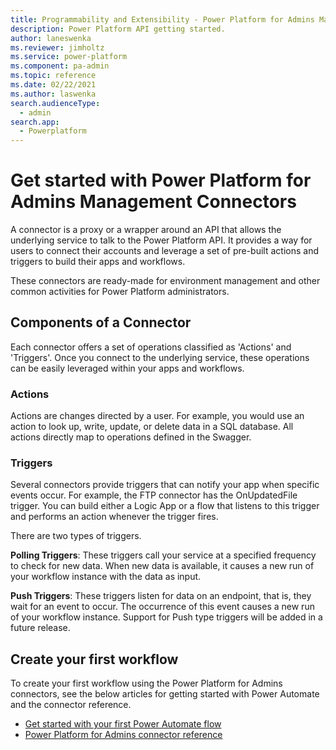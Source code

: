 ```yaml
---
title: Programmability and Extensibility - Power Platform for Admins Management Connectors - Getting started | Microsoft Docs
description: Power Platform API getting started.
author: laneswenka
ms.reviewer: jimholtz
ms.service: power-platform
ms.component: pa-admin
ms.topic: reference
ms.date: 02/22/2021
ms.author: laswenka
search.audienceType: 
  - admin
search.app:
  - Powerplatform
---
```


# Get started with Power Platform for Admins Management Connectors
A connector is a proxy or a wrapper around an API that allows the underlying service to talk to the Power Platform API. It provides a way for users to connect their accounts and leverage a set of pre-built actions and triggers to build their apps and workflows.

These connectors are ready-made for environment management and other common activities for Power Platform administrators.  

## Components of a Connector
Each connector offers a set of operations classified as 'Actions' and 'Triggers'. Once you connect to the underlying service, these operations can be easily leveraged within your apps and workflows.

### Actions
Actions are changes directed by a user. For example, you would use an action to look up, write, update, or delete data in a SQL database. All actions directly map to operations defined in the Swagger.

### Triggers
Several connectors provide triggers that can notify your app when specific events occur. For example, the FTP connector has the OnUpdatedFile trigger. You can build either a Logic App or a flow that listens to this trigger and performs an action whenever the trigger fires.

There are two types of triggers.

**Polling Triggers**: These triggers call your service at a specified frequency to check for new data. When new data is available, it causes a new run of your workflow instance with the data as input.

**Push Triggers**: These triggers listen for data on an endpoint, that is, they wait for an event to occur. The occurrence of this event causes a new run of your workflow instance.  Support for Push type triggers will be added in a future release.

## Create your first workflow
To create your first workflow using the Power Platform for Admins connectors, see the below articles for getting started with Power Automate and the connector reference.  

* [Get started with your first Power Automate flow](https://docs.microsoft.com/en-us/power-automate/get-started-logic-flow)
* [Power Platform for Admins connector reference](https://docs.microsoft.com/en-us/connectors/powerplatformforadmins/)